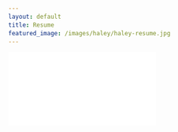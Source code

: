 ```yaml
---
layout: default
title: Resume
featured_image: /images/haley/haley-resume.jpg
---
```

![](/images/haleyraizesresume.pdf)